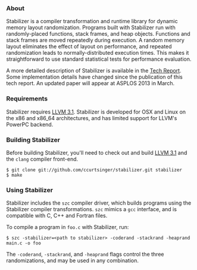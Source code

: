 ### About
Stabilizer is a compiler transformation and runtime library for dynamic memory layout randomization. Programs built with Stabilizer run with randomly-placed functions, stack frames, and heap objects. Functions and stack frames are moved repeatedly during execution. A random memory layout eliminates the effect of layout on performance, and repeated randomization leads to normally-distributed execution times. This makes it straightforward to use standard statistical tests for performance evaluation.

A more detailed description of Stabilizer is available in the [Tech Report](https://web.cs.umass.edu/publication/details.php?id=2248).  Some implementation details have changed since the publication of this tech report.  An updated paper will appear at ASPLOS 2013 in March.

### Requirements
Stabilizer requires [LLVM 3.1](http://llvm.org/releases/download.html#3.1). Stabilizer is developed for OSX and Linux on the x86 and x86_64 architectures, and has limited support for LLVM's PowerPC backend.

### Building Stabilizer
Before building Stabilizer, you'll need to check out and build [LLVM 3.1](http://llvm.org/releases/download.html#3.1) and the `clang` compiler front-end.

```
$ git clone git://github.com/ccurtsinger/stabilizer.git stabilizer
$ make
```

### Using Stabilizer
Stabilizer includes the `szc` compiler driver, which builds programs using the Stabilizer compiler transformations.  `szc` mimics a `gcc` interface, and is compatible with C, C++ and Fortran files.

To compile a program in `foo.c` with Stabilizer, run:
```
$ szc -stabilizer=<path to stabilizer> -coderand -stackrand -heaprand main.c -o foo
```

The `-coderand`, `-stackrand`, and `-heaprand` flags control the three randomizations, and may be used in any combination.
